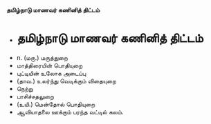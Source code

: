 **தமிழ்நாடு மாணவர் கணினித் திட்டம்**
- # தமிழ்நாடு மாணவர் கணினித் திட்டம்
- n. (மரு.) மருத்துறை
- மாத்திரையின் பொதியுறை
- புட்டியின் உலோக அடைப்பு
- (தாவ.) உலர்ந்து வெடிக்கும் விதையுறை
- நெற்று
- பாசிச்சதலுறை
- (உயி.) மென்தோல் பொதியுறை
- ஆவியாதலை ஊக்கும் பரந்த வட்டில் கலம்.

